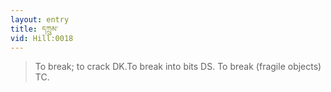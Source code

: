 ```yaml
---
layout: entry
title: དཀྲུམ་
vid: Hill:0018
---
```

> To break; to crack DK\.To break into bits DS\. To break (fragile objects) TC\.


